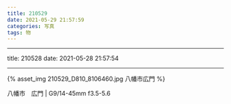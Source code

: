 ```yaml
---
title: 210529
date: 2021-05-29 21:57:59
categories: 写真
tags: 物
---
```


---
title: 210528
date: 2021-05-28 21:57:54

---



{% asset_img 210529_D810_8106460.jpg 八幡市広門 %}

八幡市　広門 | G9/14-45mm f3.5-5.6